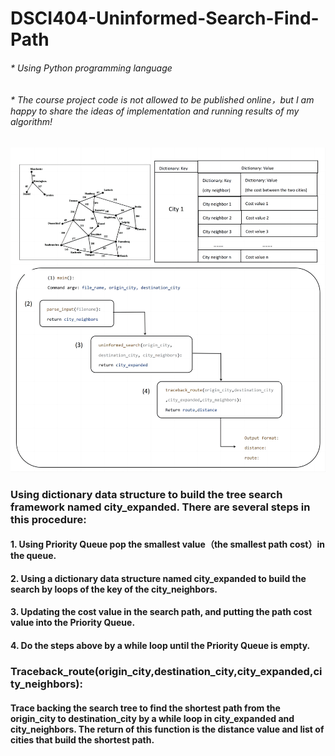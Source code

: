 # DSCI404-Uninformed-Search-Find-Path
###### * Using Python programming language 
###### * The course project code is not allowed to be published online，but I am happy to share the ideas of implementation and running results of my algorithm!
![image](https://github.com/pingzhang1004/DSCI404-Uninformed-Search-Find-Path/blob/main/Uninformed_Search_Find_Path.png)

### Using dictionary data structure to build the tree search framework named city_expanded. There are several steps in this procedure:  
#### 1. Using Priority Queue pop the smallest value（the smallest path cost）in the queue.
#### 2. Using a dictionary data structure named city_expanded to build the search by loops of the key of the city_neighbors. 
#### 3. Updating the cost value in the search path, and putting the path cost value into the Priority Queue. 
#### 4. Do the steps above by a while loop until the Priority Queue is empty.

### Traceback_route(origin_city,destination_city,city_expanded,city_neighbors):
#### Trace backing the search tree to find the shortest path from the origin_city to destination_city by a while loop in city_expanded and city_neighbors. The return of this function is the distance value and list of cities that build the shortest path.
